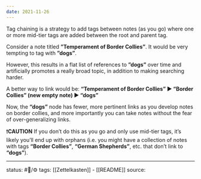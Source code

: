 ```yaml
---
date: 2021-11-26
---
```

Tag chaining is a strategy to add tags between notes (as you go) where one or more mid-tier tags are added between the root and parent tag.

Consider a note titled **”Temperament of Border Collies”**. It would be very tempting to tag with **”dogs”**.

However, this results in a flat list of references to **”dogs”** over time and artificially promotes a really broad topic, in addition to making searching harder.

A better way to link would be:
**“Temperament of Border Collies” ▶ “Border Collies” (new empty note) ▶ “dogs”**

Now, the **“dogs”** node has fewer, more pertinent links as you develop notes on border collies, and more importantly you can take notes without the fear of over-generalizing links.

❗**CAUTION** If you don’t do this as you go and only use mid-tier tags, it’s likely you’ll end up with orphans (i.e. you might have a collection of notes with tags **“Border Collies”**, **“German Shepherds”**, etc. that don’t link to **“dogs”**).

___
status: #🌲/⚙
tags: [[Zettelkasten]] - [[README]]
source: 